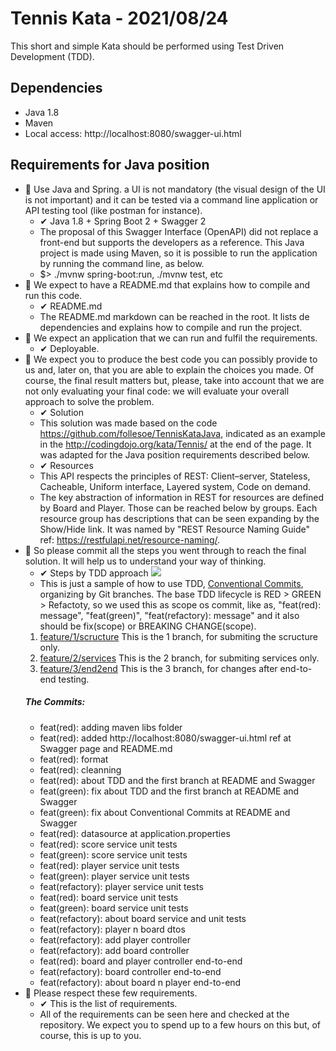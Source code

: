 # Tennis Kata - 2021/08/24

This short and simple Kata should be performed using Test Driven Development (TDD).

## Dependencies

 - Java 1.8
 - Maven
 - Local access: http://localhost:8080/swagger-ui.html

## Requirements for Java position
 - 🎯 Use Java and Spring. a UI is not mandatory (the visual design of the UI is not important) and it can be tested via a command line application or API testing tool (like postman for instance).
    - ✔ Java 1.8 + Spring Boot 2 + Swagger 2
    - The proposal of this Swagger Interface (OpenAPI) did not replace a front-end but supports the developers as a reference. This Java project is made using Maven, so it is possible to run the application by running the command line, as below.
    - $> ./mvnw spring-boot:run, ./mvnw test, etc
 - 🎯 We expect to have a README.md that explains how to compile and run this code.
    - ✔ README.md
    - The README.md markdown can be reached in the root. It lists de dependencies and explains how to compile and run the project.
 - 🎯 We expect an application that we can run and fulfil the requirements.
    - ✔ Deployable.
 - 🎯 We expect you to produce the best code you can possibly provide to us and, later on, that you are able to explain the choices you made. Of course, the final result matters but, please, take into account that we are not only evaluating your final code: we will evaluate your overall approach to solve the problem.
    - ✔ Solution
    - This solution was made based on the code https://github.com/follesoe/TennisKataJava, indicated as an example in the http://codingdojo.org/kata/Tennis/ at the end of the page. It was adapted for the Java position requirements described below.
    - ✔ Resources
    - This API respects the principles of REST: Client–server, Stateless, Cacheable, Uniform interface, Layered system, Code on demand.
    - The key abstraction of information in REST for resources are defined by Board and Player. Those can be reached below by groups. Each resource group has descriptions that can be seen expanding by the Show/Hide link. It was named by "REST Resource Naming Guide" ref: https://restfulapi.net/resource-naming/.
 - 🎯 So please commit all the steps you went through to reach the final solution. It will help us to understand your way of thinking.
    - ✔ Steps by TDD approach
    ![](https://i.imgur.com/acmyARH.png)
    - This is just a sample of how to use TDD, [Conventional Commits](https://www.conventionalcommits.org/en/v1.0.0/), organizing by Git branches. The base TDD lifecycle is RED > GREEN > Refactoty, so we used this as scope os commit, like as, "feat(red): message", "feat(green)", "feat(refactory): message" and it also should be fix(scope) or BREAKING CHANGE(scope).
    1. [feature/1/scructure](https://github.com/2021-DEV1-075/Tennis/tree/feature/1/scructure) This is the 1 branch, for submiting the scructure only.
    2. [feature/2/services](https://github.com/2021-DEV1-075/Tennis/tree/feature/2/services) This is the 2 branch, for submiting services only.
    3. [feature/3/end2end](https://github.com/2021-DEV1-075/Tennis/tree/feature/end2end) This is the 3 branch, for changes after end-to-end testing.
    ##### The Commits:
      * feat(red): adding maven libs folder
      * feat(red): added http://localhost:8080/swagger-ui.html ref at Swagger page and README.md
      - feat(red): format
      - feat(red): cleanning
      - feat(red): about TDD and the first branch at README and Swagger
      - feat(green): fix about TDD and the first branch at README and Swagger
      - feat(green): fix about Conventional Commits at README and Swagger
      - feat(red): datasource at application.properties
      - feat(red): score service unit tests
      - feat(green): score service unit tests
      - feat(red): player service unit tests
      - feat(green): player service unit tests
      - feat(refactory): player service unit tests
      - feat(red): board service unit tests
      - feat(green): board service unit tests
      - feat(refactory): about board service and unit tests
      - feat(refactory): player n board dtos
      - feat(refactory): add player controller
      - feat(refactory): add board controller
      - feat(red): board and player controller end-to-end
      - feat(refactory): board controller end-to-end
      - feat(refactory): about board n player end-to-end
 - 🎯 Please respect these few requirements.
    - ✔ This is the list of requirements.
    - All of the requirements can be seen here and checked at the repository.
We expect you to spend up to a few hours on this but, of course, this is up to you.
